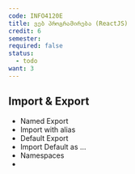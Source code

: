 ```yaml
---
code: INFO4120E
title: ვებ პროგრამირება (ReactJS)
credit: 6
semester: 
required: false
status:
  - todo
want: 3
---
```


## Import & Export

- Named Export
- Import with alias
- Default Export
- Import Default as ... 
- Namespaces
- 